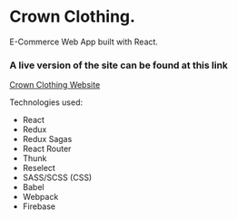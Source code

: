 # Crown Clothing.
E-Commerce Web App built with React.

### A live version of the site can be found at this link
[Crown Clothing Website](https://my-crwn-clothing-app-live.herokuapp.com/)

Technologies used:
- React
- Redux
- Redux Sagas
- React Router
- Thunk
- Reselect
- SASS/SCSS (CSS)
- Babel
- Webpack
- Firebase
